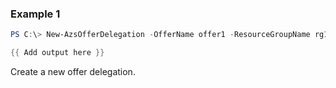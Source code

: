 ### Example 1
```powershell
PS C:\> New-AzsOfferDelegation -OfferName offer1 -ResourceGroupName rg1 -Name delegate1 -SubscriptionId "c90173b1-de7a-4b1d-8600-b832b0e65946"

{{ Add output here }}
```

Create a new offer delegation.